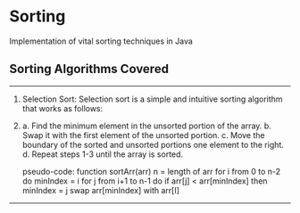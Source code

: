 # Sorting
Implementation of vital sorting techniques in Java

## Sorting Algorithms Covered
--------------------------------------------------------------------------------------

1. Selection Sort:
   Selection sort is a simple and intuitive sorting algorithm that works as follows:
   <li>a. Find the minimum element in the unsorted portion of the array.
   b. Swap it with the first element of the unsorted portion.
   c. Move the boundary of the sorted and unsorted portions one element to the right.
   d. Repeat steps 1-3 until the array is sorted.</li>

   pseudo-code:
   function sortArr(arr)
     n = length of arr
     for i from 0 to n-2 do
        minIndex = i
        for j from i+1 to n-1 do
            if arr[j] < arr[minIndex] then
               minIndex = j
        swap arr[minIndex] with arr[I]
--------------------------------------------------------------------------------------
